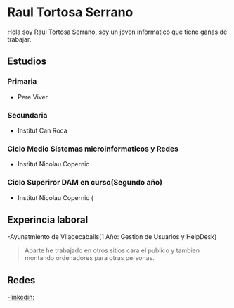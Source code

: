 # Raul Tortosa Serrano

Hola soy Raul Tortosa Serrano, soy un joven informatico que tiene ganas de trabajar.

## Estudios 

### Primaria
- Pere Viver
### Secundaria
- Institut Can Roca
### Ciclo Medio Sistemas microinformaticos y Redes
- Institut Nicolau Copernic
### Ciclo Superiror DAM en curso(Segundo año)
- Institut Nicolau Copernic (

## Experincia laboral

-Ayunatmiento de Viladecaballs(1 Año: Gestion de Usuarios y HelpDesk)
>Aparte he trabajado en otros sitios cara el publico y tambien montando ordenadores para otras personas.

## Redes
[-linkedin:](www.linkedin.com/in/raul-tortosa-serrano)

